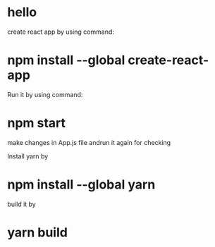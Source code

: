 # hello

create react app by using command:
# npm install --global create-react-app <app name>

Run it by using command:
# npm start

make changes in App.js file andrun it again for checking

Install yarn by 
# npm install --global yarn

build it by
# yarn build


 
